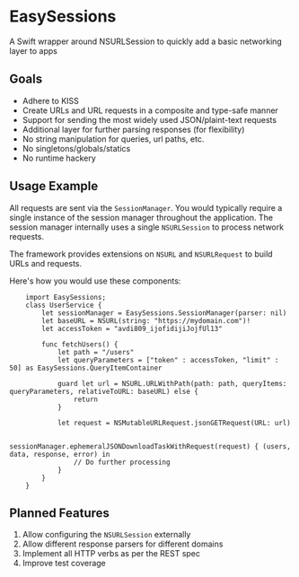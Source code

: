 # EasySessions
A Swift wrapper around NSURLSession to quickly add a basic networking layer to apps

## Goals
- Adhere to KISS
- Create URLs and URL requests in a composite and type-safe manner
- Support for sending the most widely used JSON/plaint-text requests
- Additional layer for further parsing responses (for flexibility)
- No string manipulation for queries, url paths, etc.
- No singletons/globals/statics
- No runtime hackery

## Usage Example
All requests are sent via the `SessionManager`. You would typically require a single instance of the session manager throughout the application. The session manager internally uses a single `NSURLSession` to process network requests.

The framework provides extensions on `NSURL` and `NSURLRequest` to build URLs and requests.

Here's how you would use these components:

		import EasySessions;
		class UserService {
			let sessionManager = EasySessions.SessionManager(parser: nil)
			let baseURL = NSURL(string: "https://mydomain.com")!
			let accessToken = "avdi809_ijofidijiJojfUl13"
			
			func fetchUsers() {
				let path = "/users"
				let queryParameters = ["token" : accessToken, "limit" : 50] as EasySessions.QueryItemContainer
				
				guard let url = NSURL.URLWithPath(path: path, queryItems: queryParameters, relativeToURL: baseURL) else {
					return
				}
				
				let request = NSMutableURLRequest.jsonGETRequest(URL: url)
				
				sessionManager.ephemeralJSONDownloadTaskWithRequest(request) { (users, data, response, error) in
					// Do further processing
				}
			}
		}


## Planned Features
1.	Allow configuring the `NSURLSession` externally
2.	Allow different response parsers for different domains
3.	Implement all HTTP verbs as per the REST spec
4.	Improve test coverage

